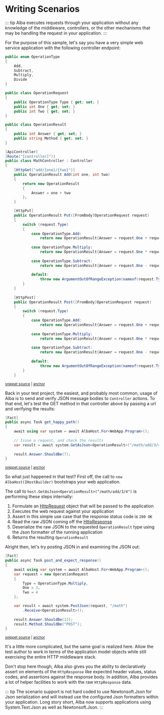 # Writing Scenarios

::: tip
Alba executes requests through your application without any knowledge of the middleware,
controllers, or the other mechanisms that may be handling the request in your application.
:::

For the purpose of this sample, let's say you have a very simple web service application with the following controller endpoint:


<!-- snippet: sample_MathController -->
<a id='snippet-sample_mathcontroller'></a>
```cs
public enum OperationType
{
    Add,
    Subtract,
    Multiply,
    Divide
}

public class OperationRequest
{
    public OperationType Type { get; set; }
    public int One { get; set; }
    public int Two { get; set; }
}

public class OperationResult
{
    public int Answer { get; set; }
    public string Method { get; set; }
}

[ApiController]
[Route("[controller]")]
public class MathController : Controller
{
    [HttpGet("add/{one}/{two}")]
    public OperationResult Add(int one, int two)
    {
        return new OperationResult
        {
            Answer = one + two
        };
    }

    [HttpPut]
    public OperationResult Put([FromBody]OperationRequest request)
    {
        switch (request.Type)
        {
            case OperationType.Add:
                return new OperationResult{Answer = request.One + request.Two, Method = "PUT"};
            
            case OperationType.Multiply:
                return new OperationResult{Answer = request.One * request.Two, Method = "PUT"};
            
            case OperationType.Subtract:
                return new OperationResult{Answer = request.One - request.Two, Method = "PUT"};
            
            default:
                throw new ArgumentOutOfRangeException(nameof(request.Type));
        }
    }
    
    [HttpPost]
    public OperationResult Post([FromBody]OperationRequest request)
    {
        switch (request.Type)
        {
            case OperationType.Add:
                return new OperationResult{Answer = request.One + request.Two, Method = "POST"};
                
            case OperationType.Multiply:
                return new OperationResult{Answer = request.One * request.Two, Method = "POST"};
            
            case OperationType.Subtract:
                return new OperationResult{Answer = request.One - request.Two, Method = "POST"};
            
            default:
                throw new ArgumentOutOfRangeException(nameof(request.Type));
        }
    }
```
<sup><a href='https://github.com/JasperFx/alba/blob/master/src/WebApp/Controllers/MathController.cs#L6-L79' title='Snippet source file'>snippet source</a> | <a href='#snippet-sample_mathcontroller' title='Start of snippet'>anchor</a></sup>
<!-- endSnippet -->

Back in your test project, the easiest, and probably most common, usage of Alba is to send and verify JSON message bodies to `Controller` actions. To that end,
let's test the GET method in that controller above by passing a url and verifying the results:

<!-- snippet: sample_get_json -->
<a id='snippet-sample_get_json'></a>
```cs
[Fact]
public async Task get_happy_path()
{
    await using var system = await AlbaHost.For<WebApp.Program>();
    
    // Issue a request, and check the results
    var result = await system.GetAsJson<OperationResult>("/math/add/3/4");
        
    result.Answer.ShouldBe(7);
}
```
<sup><a href='https://github.com/JasperFx/alba/blob/master/src/Alba.Testing/using_json_helpers.cs#L14-L25' title='Snippet source file'>snippet source</a> | <a href='#snippet-sample_get_json' title='Start of snippet'>anchor</a></sup>
<!-- endSnippet -->

So what just happened in that test? First off, the call to `new AlbaHost(IHostBuilder)` bootstraps your web application.

The call to `host.GetAsJson<OperationResult>("/math/add/3/4")` is performing these steps internally:

1. Formulate an [HttpRequest](https://docs.microsoft.com/en-us/dotnet/api/microsoft.aspnetcore.http.httprequest?view=aspnetcore-5.0) object that will be passed to the application
1. Executes the web request against your application
1. Assert in this simple use case that the response status code is `200 OK`
1. Read the raw JSON coming off the [HttpResponse](https://docs.microsoft.com/en-us/dotnet/api/microsoft.aspnetcore.http.httpresponse?view=aspnetcore-5.0)
1. Deserialize the raw JSON to the requested `OperationResult` type using the Json formatter of the running application
1. Returns the resulting `OperationResult`

Alright then, let's try posting JSON in and examining the JSON out:

<!-- snippet: sample_post_json_get_json -->
<a id='snippet-sample_post_json_get_json'></a>
```cs
[Fact]
public async Task post_and_expect_response()
{
    await using var system = await AlbaHost.For<WebApp.Program>();
    var request = new OperationRequest
    {
        Type = OperationType.Multiply,
        One = 3,
        Two = 4
    };

    var result = await system.PostJson(request, "/math")
        .Receive<OperationResult>();
        
    result.Answer.ShouldBe(12);
    result.Method.ShouldBe("POST");
}
```
<sup><a href='https://github.com/JasperFx/alba/blob/master/src/Alba.Testing/using_json_helpers.cs#L27-L45' title='Snippet source file'>snippet source</a> | <a href='#snippet-sample_post_json_get_json' title='Start of snippet'>anchor</a></sup>
<!-- endSnippet -->

It's a little more complicated, but the same goal is realized here. Allow the test author to work in terms of the application model objects while still exercising the entire HTTP middleware stack.

Don't stop here though, Alba also gives you the ability to declaratively assert on elements of the `HttpResponse` like expected header values, status codes, and assertions against the response body. In addition, Alba provides a lot of helper facilities to work with the raw `HttpResponse` data.

::: tip
The scenario support is not hard coded to use Newtonsoft.Json for Json serialization and will instead use the configured
Json formatters within your application. Long story short, Alba now supports applications using System.Text.Json as well as Newtonsoft.Json.
:::
